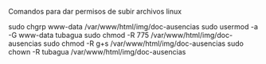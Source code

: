 Comandos para dar permisos de subir archivos linux

sudo chgrp www-data /var/www/html/img/doc-ausencias
sudo usermod -a -G www-data tubagua
sudo chmod -R 775 /var/www/html/img/doc-ausencias
sudo chmod -R g+s /var/www/html/img/doc-ausencias
sudo chown -R tubagua /var/www/html/img/doc-ausencias